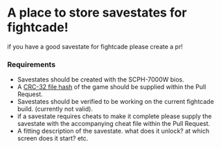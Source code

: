 # A place to store savestates for fightcade!
if you have a good savestate for fightcade please create a pr!

### Requirements
- Savestates should be created with the SCPH-7000W bios.
- A [CRC-32 file hash](https://emn178.github.io/online-tools/crc32_checksum.html) of the game should be supplied within the Pull Request.
- Savestates should be verified to be working on the current fightcade build. (currently not valid).
- if a savestate requires cheats to make it complete please supply the savestate with the accompanying cheat file within the Pull Request.
- A fitting description of the savestate. what does it unlock? at which screen does it start? etc.
